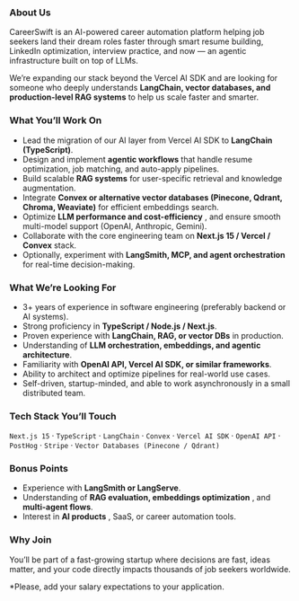 ### About Us

CareerSwift is an AI-powered career automation platform helping job seekers
land their dream roles faster through smart resume building, LinkedIn
optimization, interview practice, and now — an agentic infrastructure built on
top of LLMs.

We’re expanding our stack beyond the Vercel AI SDK and are looking for someone
who deeply understands **LangChain, vector databases, and production-level RAG
systems** to help us scale faster and smarter.

### What You’ll Work On

  * Lead the migration of our AI layer from Vercel AI SDK to **LangChain (TypeScript)**.
  * Design and implement **agentic workflows** that handle resume optimization, job matching, and auto-apply pipelines.
  * Build scalable **RAG systems** for user-specific retrieval and knowledge augmentation.
  * Integrate **Convex or alternative vector databases (Pinecone, Qdrant, Chroma, Weaviate)** for efficient embeddings search.
  * Optimize **LLM performance and cost-efficiency** , and ensure smooth multi-model support (OpenAI, Anthropic, Gemini).
  * Collaborate with the core engineering team on **Next.js 15 / Vercel / Convex** stack.
  * Optionally, experiment with **LangSmith, MCP, and agent orchestration** for real-time decision-making.

### What We’re Looking For

  * 3+ years of experience in software engineering (preferably backend or AI systems).
  * Strong proficiency in **TypeScript / Node.js / Next.js**.
  * Proven experience with **LangChain, RAG, or vector DBs** in production.
  * Understanding of **LLM orchestration, embeddings, and agentic architecture**.
  * Familiarity with **OpenAI API, Vercel AI SDK, or similar frameworks**.
  * Ability to architect and optimize pipelines for real-world use cases.
  * Self-driven, startup-minded, and able to work asynchronously in a small distributed team.

### Tech Stack You’ll Touch

`Next.js 15` · `TypeScript` · `LangChain` · `Convex` · `Vercel AI SDK` ·
`OpenAI API` · `PostHog` · `Stripe` · `Vector Databases (Pinecone / Qdrant)`

### Bonus Points

  * Experience with **LangSmith or LangServe**.
  * Understanding of **RAG evaluation, embeddings optimization** , and **multi-agent flows**.
  * Interest in **AI products** , SaaS, or career automation tools.

### Why Join

You’ll be part of a fast-growing startup where decisions are fast, ideas
matter, and your code directly impacts thousands of job seekers worldwide.

*Please, add your salary expectations to your application.